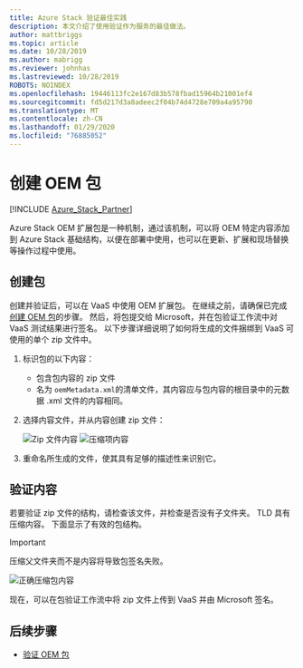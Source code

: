 ```yaml
---
title: Azure Stack 验证最佳实践
description: 本文介绍了使用验证作为服务的最佳做法。
author: mattbriggs
ms.topic: article
ms.date: 10/28/2019
ms.author: mabrigg
ms.reviewer: johnhas
ms.lastreviewed: 10/28/2019
ROBOTS: NOINDEX
ms.openlocfilehash: 19446113fc2e167d83b578fbad15964b21001ef4
ms.sourcegitcommit: fd5d217d3a8adeec2f04b74d4728e709a4a95790
ms.translationtype: MT
ms.contentlocale: zh-CN
ms.lasthandoff: 01/29/2020
ms.locfileid: "76885052"
---
```

# <a name="create-an-oem-package"></a>创建 OEM 包

[!INCLUDE [Azure_Stack_Partner](./includes/azure-stack-partner-appliesto.md)]

Azure Stack OEM 扩展包是一种机制，通过该机制，可以将 OEM 特定内容添加到 Azure Stack 基础结构，以便在部署中使用，也可以在更新、扩展和现场替换等操作过程中使用。

## <a name="creating-the-package"></a>创建包

创建并验证后，可以在 VaaS 中使用 OEM 扩展包。  在继续之前，请确保已完成[创建 OEM 包](https://microsoft.sharepoint.com/:w:/r/teams/cloudsolutions/Sacramento/_layouts/15/Doc.aspx?sourcedoc=%7BD7406069-7661-419C-B3B1-B6A727AB3972%7D&file=Azure%20Stack%20OEM%20Extension%20Package.docx&action=default&mobileredirect=true)的步骤。 然后，将包提交给 Microsoft，并在包验证工作流中对 VaaS 测试结果进行签名。 以下步骤详细说明了如何将生成的文件捆绑到 VaaS 可使用的单个 zip 文件中。

1. 标识包的以下内容：
    - 包含包内容的 zip 文件
    - 名为 `oemMetadata.xml`的清单文件，其内容应与包内容的根目录中的元数据 .xml 文件的内容相同。

2. 选择内容文件，并从内容创建 zip 文件：

    ![Zip 文件内容](media/vaas-create-oem-package-1.png) ![压缩项内容](media/vaas-create-oem-package-2.png)

3. 重命名所生成的文件，使其具有足够的描述性来识别它。

## <a name="verifying-the-contents"></a>验证内容

若要验证 zip 文件的结构，请检查该文件，并检查是否没有子文件夹。 TLD 具有压缩内容。 下面显示了有效的包结构。
> [!IMPORTANT]
> 压缩父文件夹而不是内容将导致包签名失败。

![正确压缩包内容](media/vaas-create-oem-package-3.png)

现在，可以在包验证工作流中将 zip 文件上传到 VaaS 并由 Microsoft 签名。

## <a name="next-steps"></a>后续步骤

- [验证 OEM 包](azure-stack-vaas-validate-oem-package.md)
